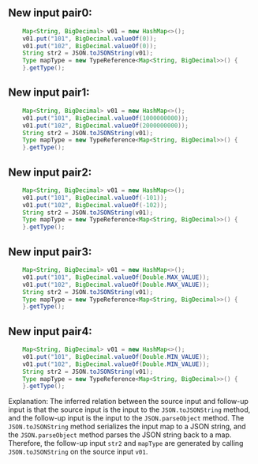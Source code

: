 ## New input pair0:
```java
    Map<String, BigDecimal> v01 = new HashMap<>();
    v01.put("101", BigDecimal.valueOf(0));
    v01.put("102", BigDecimal.valueOf(0));
    String str2 = JSON.toJSONString(v01);
    Type mapType = new TypeReference<Map<String, BigDecimal>>() {
    }.getType();
```

## New input pair1:
```java
    Map<String, BigDecimal> v01 = new HashMap<>();
    v01.put("101", BigDecimal.valueOf(1000000000));
    v01.put("102", BigDecimal.valueOf(2000000000));
    String str2 = JSON.toJSONString(v01);
    Type mapType = new TypeReference<Map<String, BigDecimal>>() {
    }.getType();
```

## New input pair2:
```java
    Map<String, BigDecimal> v01 = new HashMap<>();
    v01.put("101", BigDecimal.valueOf(-101));
    v01.put("102", BigDecimal.valueOf(-102));
    String str2 = JSON.toJSONString(v01);
    Type mapType = new TypeReference<Map<String, BigDecimal>>() {
    }.getType();
```

## New input pair3:
```java
    Map<String, BigDecimal> v01 = new HashMap<>();
    v01.put("101", BigDecimal.valueOf(Double.MAX_VALUE));
    v01.put("102", BigDecimal.valueOf(Double.MAX_VALUE));
    String str2 = JSON.toJSONString(v01);
    Type mapType = new TypeReference<Map<String, BigDecimal>>() {
    }.getType();
```

## New input pair4:
```java
    Map<String, BigDecimal> v01 = new HashMap<>();
    v01.put("101", BigDecimal.valueOf(Double.MIN_VALUE));
    v01.put("102", BigDecimal.valueOf(Double.MIN_VALUE));
    String str2 = JSON.toJSONString(v01);
    Type mapType = new TypeReference<Map<String, BigDecimal>>() {
    }.getType();
```

Explanation:
The inferred relation between the source input and follow-up input is that the source input is the input to the `JSON.toJSONString` method, and the follow-up input is the input to the `JSON.parseObject` method. The `JSON.toJSONString` method serializes the input map to a JSON string, and the `JSON.parseObject` method parses the JSON string back to a map. Therefore, the follow-up input `str2` and `mapType` are generated by calling `JSON.toJSONString` on the source input `v01`.
